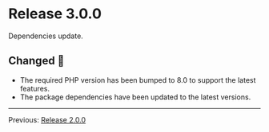 # Release 3.0.0

Dependencies update.

## Changed :slot_machine:

- The required PHP version has been bumped to 8.0 to support the latest features.
- The package dependencies have been updated to the latest versions.

---
Previous: [Release 2.0.0](CHANGELOG-2.0.0.md)
